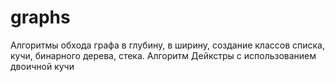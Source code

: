 # graphs
Алгоритмы обхода графа в глубину, в ширину,
создание классов списка, кучи, бинарного дерева, стека.
Алгоритм Дейкстры с использованием двоичной кучи 
